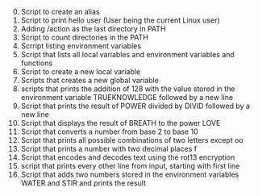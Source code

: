 0. Script to create an alias
1. Script to print hello user (User being the current Linux user)
2. Adding /action as the last directory in PATH
3. Script to count directories in the PATH
4. Scrript listing environment variables
5. Script that lists all local variables and environment variables and functions
6. Script to create a new local variable
7. Scripts that creates a new global variable
8. scripts that prints the addition of 128 with the value stored in the environment variable TRUEKNOWLEDGE followed by a new line
9. Script that prints the result of POWER divided by DIVID followed by a new line
10. Script that displays the result of BREATH to the power LOVE
11. Script that converts a number from base 2 to base 10
12. Script that prints all possible combinations of two letters except oo
13. Script that prints a number with two decimal places f
101. Script that encodes and decodes text using the rot13 encryption
102. script that prints every other line from input, starting with first line
103. Script that adds two numbers stored in the environment variables WATER and STIR and prints the result

